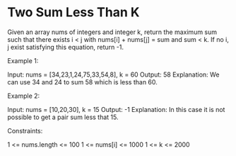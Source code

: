 # Two Sum Less Than K

Given an array nums of integers and integer k, return the maximum sum such that there exists i < j with nums[i] + nums[j] = sum and sum < k. If no i, j exist satisfying this equation, return -1.

Example 1:

Input: nums = [34,23,1,24,75,33,54,8], k = 60
Output: 58
Explanation: We can use 34 and 24 to sum 58 which is less than 60.

Example 2:

Input: nums = [10,20,30], k = 15
Output: -1
Explanation: In this case it is not possible to get a pair sum less that 15.

Constraints:

1 <= nums.length <= 100
1 <= nums[i] <= 1000
1 <= k <= 2000
